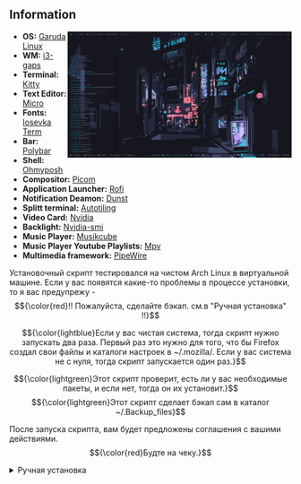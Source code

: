## Information

<img src="https://github.com/igorjoxa1118/Tokio_night/blob/main/screenshots/Screen.png?raw=true" alt="Rice Showcase" align="right" width="400px">

- **OS:** [Garuda Linux](https://garudalinux.org/)
- **WM:** [i3-gaps](https://github.com/Airblader/i3)
- **Terminal:** [Kitty](https://sw.kovidgoyal.net/kitty/)
- **Text Editor:** [Micro](https://micro-editor.github.io/)
- **Fonts:** [Iosevka Term](https://github.com/be5invis/Iosevka)
- **Bar:** [Polybar](https://github.com/polybar/polybar)
- **Shell:** [Ohmyposh](https://ohmyposh.dev/docs/installation/linux)
- **Compositor:** [Picom](https://github.com/yshui/picom)
- **Application Launcher:** [Rofi](https://github.com/davatorium/rofi)
- **Notification Deamon:** [Dunst](https://github.com/dunst-project/dunst)
- **Splitt terminal:** [Autotiling](https://github.com/nwg-piotr/autotiling)
- **Video Card:** [Nvidia](https://developer.nvidia.com/nvidia-system-management-interface)
- **Backlight:** [Nvidia-smi](https://developer.nvidia.com/nvidia-system-management-interface)
- **Music Player:** [Musikcube](https://github.com/clangen/musikcube)
- **Music Player Youtube Playlists:** [Mpv](https://mpv.io/)
- **Multimedia framework:** [PipeWire](https://pipewire.org/)


Установочный скрипт тестировался на чистом Arch Linux в виртуальной машине. 
Если у вас появятся какие-то проблемы в процессе установки, то я вас предупрежу - $${\color{red}!! Пожалуйста, сделайте бэкап. см.в "Ручная установка" !!}$$

$${\color{lightblue}Если у вас чистая система, тогда скрипт нужно запускать два раза. 
Первый раз это нужно для того, что бы Firefox создал свои файлы и каталоги настроек в ~/.mozilla/.
Если у вас система не с нуля, тогда скрипт запускается один раз.}$$

$${\color{lightgreen}Этот скрипт проверит, есть ли у вас необходимые пакеты, и если нет, тогда он их установит.}$$
$${\color{lightgreen}Этот скрипт сделает бэкап сам в каталог ~/.Backup_files}$$

После запуска скрипта, вам будет предложены соглашения с вашими действиями. $${\color{red}Будте на чеку.}$$

<details>
  <summary>Ручная установка</summary>
Нужные пакеты! Если у вас имеется что-то из списка, то устанавливайте те, которых у вас нету.

Пакеты из дефолтных реп

```python
sudo pacman -S dialog yad cmus rsync mpv jq socat stalonetray kitty lsd ranger micro blueman thunar polybar rofi dunst nitrogen picom yt-dlp fzf mcfly neofetch zsh zsh-syntax-highlighting zsh-history-substring-search starship
```

Гит-пакеты

```python
yay -S zscroll-git
yay -S ytdlp-gui
yay -S oh-my-zsh-git
yay -S oh-my-posh-bin
yay -S autotiling
yay -S musikcube
yay -S pamac-aur
yay -S kazam
```

$${\color{red}!! ВАЖНО !!}$$ 
Установочный скрипт пока еще находится в разработке, поэтому обязательсно сделать backup своих конфигураций.

```python
mkdir ~/backup
rsync -aAEHSXxrv --exclude=".cache/mozilla/*" ~/.[^.]* ~/backup
```

$${\color{lightgreen}Необходимые \space условия \space путей, \space для \space корректной \space работы.}$$

 
1. Содержимое папки user нужно закинуть в домашний каталог "~/" 

> Каталоги polybar и rofi должны быть тут ~/.config/i3

2. Сделать записи в свой текущий i3/config. 

>В случае земены содепжимого, эти записи делать не нужно.

<details>
  <summary>Открой</summary>

```python
exec_always --no-startup-id "$HOME/.config/i3/polybar/Tokio_night/launch.sh"
```

```python
exec --no-startup-id "picom -b --config ~/.config/i3/picom.conf"
```

```python
exec_always --no-startup-id autotiling
```

</details>

3. Изменить мой .zshrc
```python
# Custom exports
export MICRO_CONFIG_HOME=/home/vir0id/.config/micro
```
на

```python
# Custom exports
export MICRO_CONFIG_HOME=/home/ВАШ-ЮЗЕР/.config/micro
```

4. Установить обоину из .wallpapers туда, куда вам нужно

4.1. Если у вас был bash и вы хотели бы его поменять на кастомный zsh, тогда в терминале нужно ввести команды. Для смены шелла

```python
sudo chsh -s /usr/bin/zsh
``` 

5. Перезапустить i3

$${\color{red}!! ВАЖНО !!}$$
В любом случае, все модули polybar, которые присутствуют у меня, дожны быть настроены в соответствии с вашими желаниями и вашей машиной.

$${\color{lightgreen}Что \space еще \space ?}$$

1. Еще есть тема оформления для blender. Папка соответствующая.
```python
~/.config/blender/Ваша версия/config/colorshemas/
```

2. Ссылка на тему [Telegram](https://t.me/addtheme/pIK0pC3eIoopeaG7)

3. Цветовая тема для плеера cmus.

> Открыть плеер, нажать ":" и вставить это:

```python
colorscheme Tokio_night
```

4. Ссылка на тему [Firefox](https://addons.mozilla.org/en-US/firefox/addon/tokio_night/?utm_source=addons.mozilla.org&utm_medium=referral&utm_content=search)

5. Плеер mpv умеет искать треки и загружать музыкальный плейлист из Youtube. Иконка присутствует на polybar

$${\color{lightgreen}Управление \space окнами \space в \space случае \space замены \space config.}$$

<details>

|        Keybind         |                 Function                 |
| ---------------------- | ---------------------------------------- |
| `Mod + Q`              | Закрыть окно                             |
| `Mod + D`              | Открыть appmenu                          |
| `Mod + [1-9]`          | Переключить рабочее простронство [1-9]   |
| `Mod + Shift + [1-9]`  | Передвинуть окно на пространство [1-9]   |
| `Mod + H`              | Разделение окон по вертикали             |
| `Mod + V`              | Разделение окон по горизонтали           |
| `Mod + Shift + R`      | Перезапустить i3                         |
| `Mod + Enter`          | Открыть терминал                         |
| `Alt + Enter`          | Открыть терминал в режиме ranger         |
| `Mod + C`              | Сделать окно плавающим и обратно         |
| `Mod + T`              | Разделить закладки в строку              |
| `Mod + Y`              | Разделить закладки в столбик             |
| `Mod + U`              | Разделить закладки                       |
| `Print`                | Скриншот экрана                          |

> Подробнее смотреть в ~/.config/i3/keybinds

<details>
  <summary>Screenshots</summary>

![](./screenshots/Screen.png)
![](./screenshots/Terminal.png)
![](./screenshots/AppMenu.png)
![](./screenshots/FastMenu.png)
![](./screenshots/PowerMenu.png)
![](./screenshots/Thunar.png)
![](./screenshots/Blender.png)
![](./screenshots/Telegram.png)
![](./screenshots/Firefox.png)

</details>